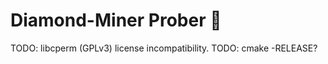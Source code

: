 # Diamond-Miner Prober :gem:

TODO: libcperm (GPLv3) license incompatibility.
TODO: cmake -RELEASE?
